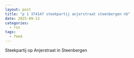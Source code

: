```yaml
---
layout: post
title: "p 1 374147 steekpartij anjerstraat steenbergen nb"
date: 2025-09-13
categories: 
  - rss
tags: 
  - feed
---
```


Steekpartij op Anjerstraat in Steenbergen

